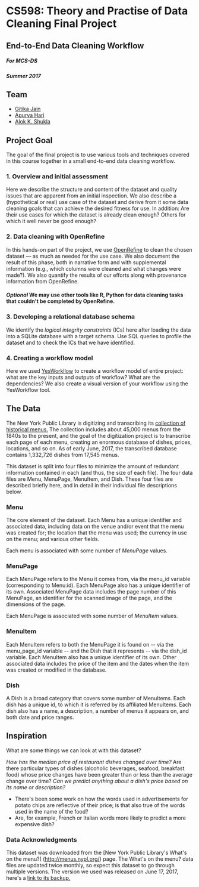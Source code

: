 # CS598: Theory and Practise of Data Cleaning Final Project
## End-to-End Data Cleaning Workflow

##### For MCS-DS
##### Summer 2017

## Team


- [Gitika Jain](mailto:gitikaj2@illinois.edu?Subject=CS598Project)
- [Apurva Hari](mailto:vhari22@illinois.edu?Subject=CS598Project)
- [Alok K. Shukla](mailto:alokks2@illinois.edu?Subject=CS598Project)


## Project Goal

The goal of the final project is to use various tools and techniques covered in this course together in a small end-to-end data cleaning workflow.

### 1. Overview and initial assessment

Here we describe the structure and content of the dataset and quality issues that are apparent from an initial inspection. We also describe a (hypothetical or real) use case of the dataset and derive from it some data cleaning goals that can achieve the desired fitness for use. In addition: Are their use cases for which the dataset is already clean enough? Others for which it well never be good enough? 

### 2. Data cleaning with OpenRefine

In this hands-on part of the project, we use [OpenRefine](openrefine.org) to clean the chosen dataset — as much as needed for the use case. We also document the result of this phase, both in narrative form and with supplemental information (e.g., which columns were cleaned and what changes were made?). We also quantify the results of our efforts along with provenance information from OpenRefine. 

#### *Optional* We may use other tools like R, Python for data cleaning tasks that couldn't be completed by OpenRefine.

### 3. Developing a relational database schema

We identify the *logical integrity constraints* (ICs) here after loading the data into a SQLite database with a target schema. Use SQL queries to profile the dataset and to check the ICs that we have identified.

### 4. Creating a workflow model

Here we used [YesWorkllow](https://github.com/yesworkflow-org) to create a workflow model of entire project: what are the key inputs and outputs of workflow? What are the dependencies?
We also create a visual version of your workflow using the YesWorkflow tool.

## The Data

The New York Public Library is digitizing and transcribing its [collection of historical menus.](http://menus.nypl.org/) The collection includes about 45,000 menus from the 1840s to the present, and the goal of the digitization project is to transcribe each page of each menu, creating an enormous database of dishes, prices, locations, and so on. As of early June, 2017, the transcribed database contains 1,332,726 dishes from 17,545 menus.

This dataset is split into four files to minimize the amount of redundant information contained in each (and thus, the size of each file). The four data files are Menu, MenuPage, MenuItem, and Dish. These four files are described briefly here, and in detail in their individual file descriptions below.

### Menu
The core element of the dataset. Each Menu has a unique identifier and associated data, including data on the venue and/or event that the menu was created for; the location that the menu was used; the currency in use on the menu; and various other fields.

Each menu is associated with some number of _MenuPage_ values.

### MenuPage
Each MenuPage refers to the Menu it comes from, via the menu_id variable (corresponding to Menu:id). Each MenuPage also has a unique identifier of its own. Associated MenuPage data includes the page number of this MenuPage, an identifier for the scanned image of the page, and the dimensions of the page.

Each MenuPage is associated with some number of _MenuItem_ values.

### MenuItem
Each MenuItem refers to both the MenuPage it is found on -- via the menu_page_id variable -- and the Dish that it represents -- via the dish_id variable. Each MenuItem also has a unique identifier of its own. Other associated data includes the price of the item and the dates when the item was created or modified in the database.

### Dish
A Dish is a broad category that covers some number of MenuItems. Each dish has a unique id, to which it is referred by its affiliated MenuItems. Each dish also has a name, a description, a number of menus it appears on, and both date and price ranges.

## Inspiration

What are some things we can look at with this dataset?

*How has the median price of restaurant dishes changed over time?* Are there particular types of dishes (alcoholic beverages, seafood, breakfast food) whose price changes have been greater than or less than the average change over time?
*Can we predict anything about a dish's price based on its name or description?*
- There's been some work on how the words used in advertisements for potato chips are reflective of their price; is that also true of the words used in the name of the food? 
- Are, for example, French or Italian words more likely to predict a more expensive dish?

### Data Acknowledgments

This dataset was downloaded from the [New York Public Library's What's on the menu?] (http://menus.nypl.org/) page. The What's on the menu? data files are updated twice monthly, so expect this dataset to go through multiple versions. The version we used was released on June 17, 2017, here's a [link to its backup.](https://d1b10bmlvqabco.cloudfront.net/attach/j29ig2ca7rxkr/iz0l1mgxmqg6g9/j58nqqqyoly2/NYPL_Dataset.zip) 